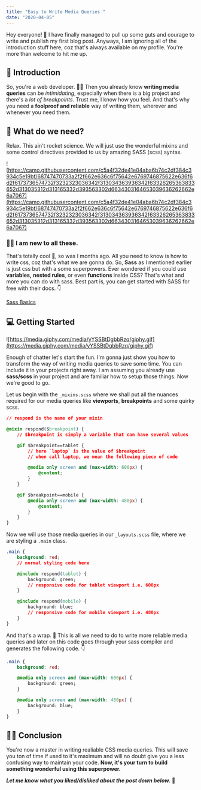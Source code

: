 ```yaml
---
title: "Easy to Write Media Queries "
date: "2020-04-05"
---
```


Hey everyone! 👋 I have finally managed to pull up some guts and courage to write and publish my first blog post. Anyways, I am ignoring all of the introduction stuff here, coz that's always available on my profile. You're more than welcome to hit me up.

## 🚩 Introduction

So, you're a web developer. 👩‍💻 Then you already know **writing media queries** can be _intimidating_, especially when there is a big project and there's a _lot of breakpoints_. Trust me, I know how you feel. And that's why you need a **foolproof and reliable** way of writing them, wherever and whenever you need them.

## 👀 What do we need?

Relax. This ain't rocket science. We will just use the wonderful mixins and some control directives provided to us by amazing SASS (scss) syntax.

![https://camo.githubusercontent.com/c5a4f32de41e04aba6b74c2df384c3934c5e19bf/68747470733a2f2f662e636c6f75642e6769746875622e636f6d2f6173736574732f3232323036342f313034363936342f63326265363833652d313035312d313165332d393563302d6634303164653039636262662e6a7067](https://camo.githubusercontent.com/c5a4f32de41e04aba6b74c2df384c3934c5e19bf/68747470733a2f2f662e636c6f75642e6769746875622e636f6d2f6173736574732f3232323036342f313034363936342f63326265363833652d313035312d313165332d393563302d6634303164653039636262662e6a7067)

### 🤷‍♂️ I am new to all these.

That's totally cool 🤙, so was I months ago. All you need to know is how to write css, coz that's what we are gonna do. So, **Sass** as I mentioned earlier is just css but with a some superpowers. Ever wondered if you could use **variables,** **nested rules**, or even **functions** inside CSS? That's what and more you can do with sass. Best part is, you can get started with SASS for free with their docs. 👇

[Sass Basics](https://sass-lang.com/guide)

## 💻 Getting Started

![https://media.giphy.com/media/yYSSBtDgbbRzq/giphy.gif](https://media.giphy.com/media/yYSSBtDgbbRzq/giphy.gif)

Enough of chatter let's start the fun. I'm gonna just show you how to transform the way of writing media queries to save some time. You can include it in your projects right away. I am assuming you already use **sass/scss** in your project and are familiar how to setup those things. Now we're good to go.

Let us begin with the `_mixins.scss` where we shall put all the nuances required for our media queries like **viewports**, **breakpoints** and some quirky scss.

```css
// respond is the name of your mixin

@mixin respond($breakpoint) {
	// $breakpoint is simply a variable that can have several values

	@if $breakpoint==tablet {
		// here `laptop` is the value of $breakpoint
		// when call laptop, we mean the following piece of code

		@media only screen and (max-width: 600px) {
			@content;
		}
	}

	@if $breakpoint==mobile {
		@media only screen and (max-width: 480px) {
			@content;
		}
	}
}
```

Now we will use those media queries in our `_layouts.scss` file, where we are styling a `.main` class.

```css
.main {
	background: red;
	// normal styling code here

	@include respond(tablet) {
		background: green;
		// responsive code for tablet viewport i.e. 600px
	}

	@include respond(mobile) {
		background: blue;
		// responsive code for mobile viewport i.e. 480px
	}
}
```

And that's a wrap. 🎉 This is all we need to do to write more reliable media queries and later on this code goes through your sass compiler and generates the following code. 👇

```css
.main {
	background: red;

	@media only screen and (max-width: 600px) {
		background: green;
	}

	@media only screen and (max-width: 480px) {
		background: blue;
	}
}
```

## 🙇‍♂️ Conclusion

You're now a master in writing realiable CSS media queries. This will save you ton of time if used to it's maximum and will no doubt give you a less confusing way to maintain your code. **Now, it's your turn to build something wonderful using this superpower.**

**_Let me know what you liked/disliked about the post down below._** 🤩
